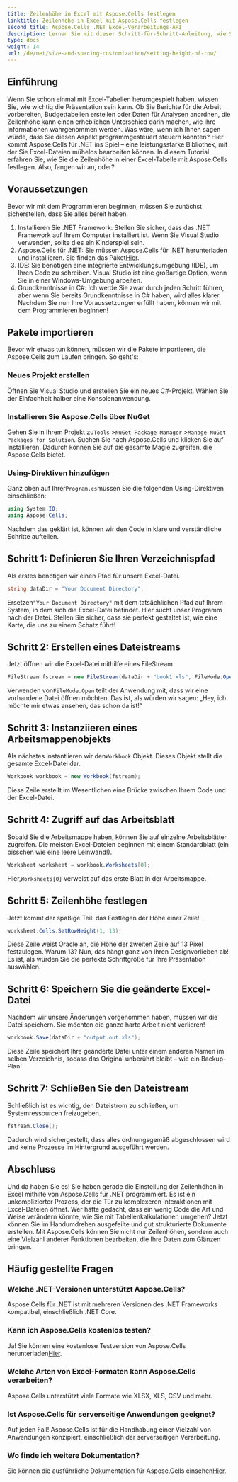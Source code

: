 ```yaml
---
title: Zeilenhöhe in Excel mit Aspose.Cells festlegen
linktitle: Zeilenhöhe in Excel mit Aspose.Cells festlegen
second_title: Aspose.Cells .NET Excel-Verarbeitungs-API
description: Lernen Sie mit dieser Schritt-für-Schritt-Anleitung, wie Sie mit Aspose.Cells für .NET mühelos die Zeilenhöhe in Excel festlegen.
type: docs
weight: 14
url: /de/net/size-and-spacing-customization/setting-height-of-row/
---
```

## Einführung
Wenn Sie schon einmal mit Excel-Tabellen herumgespielt haben, wissen Sie, wie wichtig die Präsentation sein kann. Ob Sie Berichte für die Arbeit vorbereiten, Budgettabellen erstellen oder Daten für Analysen anordnen, die Zeilenhöhe kann einen erheblichen Unterschied darin machen, wie Ihre Informationen wahrgenommen werden. Was wäre, wenn ich Ihnen sagen würde, dass Sie diesen Aspekt programmgesteuert steuern könnten? Hier kommt Aspose.Cells für .NET ins Spiel – eine leistungsstarke Bibliothek, mit der Sie Excel-Dateien mühelos bearbeiten können. In diesem Tutorial erfahren Sie, wie Sie die Zeilenhöhe in einer Excel-Tabelle mit Aspose.Cells festlegen.
Also, fangen wir an, oder?
## Voraussetzungen
Bevor wir mit dem Programmieren beginnen, müssen Sie zunächst sicherstellen, dass Sie alles bereit haben. 
1. Installieren Sie .NET Framework: Stellen Sie sicher, dass das .NET Framework auf Ihrem Computer installiert ist. Wenn Sie Visual Studio verwenden, sollte dies ein Kinderspiel sein.
2.  Aspose.Cells für .NET: Sie müssen Aspose.Cells für .NET herunterladen und installieren. Sie finden das Paket[Hier](https://releases.aspose.com/cells/net/).
3. IDE: Sie benötigen eine integrierte Entwicklungsumgebung (IDE), um Ihren Code zu schreiben. Visual Studio ist eine großartige Option, wenn Sie in einer Windows-Umgebung arbeiten.
4. Grundkenntnisse in C#: Ich werde Sie zwar durch jeden Schritt führen, aber wenn Sie bereits Grundkenntnisse in C# haben, wird alles klarer.
Nachdem Sie nun Ihre Voraussetzungen erfüllt haben, können wir mit dem Programmieren beginnen!
## Pakete importieren
Bevor wir etwas tun können, müssen wir die Pakete importieren, die Aspose.Cells zum Laufen bringen. So geht's:
### Neues Projekt erstellen
Öffnen Sie Visual Studio und erstellen Sie ein neues C#-Projekt. Wählen Sie der Einfachheit halber eine Konsolenanwendung. 
### Installieren Sie Aspose.Cells über NuGet
 Gehen Sie in Ihrem Projekt zu`Tools` >`NuGet Package Manager` >`Manage NuGet Packages for Solution`. Suchen Sie nach Aspose.Cells und klicken Sie auf Installieren. Dadurch können Sie auf die gesamte Magie zugreifen, die Aspose.Cells bietet.
### Using-Direktiven hinzufügen
 Ganz oben auf Ihrer`Program.cs`müssen Sie die folgenden Using-Direktiven einschließen:
```csharp
using System.IO;
using Aspose.Cells;
```
Nachdem das geklärt ist, können wir den Code in klare und verständliche Schritte aufteilen.

## Schritt 1: Definieren Sie Ihren Verzeichnispfad
Als erstes benötigen wir einen Pfad für unsere Excel-Datei. 
```csharp
string dataDir = "Your Document Directory";
```
 Ersetzen`"Your Document Directory"` mit dem tatsächlichen Pfad auf Ihrem System, in dem sich die Excel-Datei befindet. Hier sucht unser Programm nach der Datei. Stellen Sie sicher, dass sie perfekt gestaltet ist, wie eine Karte, die uns zu einem Schatz führt!
## Schritt 2: Erstellen eines Dateistreams
Jetzt öffnen wir die Excel-Datei mithilfe eines FileStream. 
```csharp
FileStream fstream = new FileStream(dataDir + "book1.xls", FileMode.Open);
```
 Verwenden von`FileMode.Open` teilt der Anwendung mit, dass wir eine vorhandene Datei öffnen möchten. Das ist, als würden wir sagen: „Hey, ich möchte mir etwas ansehen, das schon da ist!“
## Schritt 3: Instanziieren eines Arbeitsmappenobjekts
 Als nächstes instantiieren wir den`Workbook` Objekt. Dieses Objekt stellt die gesamte Excel-Datei dar. 
```csharp
Workbook workbook = new Workbook(fstream);
```
Diese Zeile erstellt im Wesentlichen eine Brücke zwischen Ihrem Code und der Excel-Datei. 
## Schritt 4: Zugriff auf das Arbeitsblatt
Sobald Sie die Arbeitsmappe haben, können Sie auf einzelne Arbeitsblätter zugreifen. Die meisten Excel-Dateien beginnen mit einem Standardblatt (ein bisschen wie eine leere Leinwand!). 
```csharp
Worksheet worksheet = workbook.Worksheets[0];
```
 Hier,`Worksheets[0]` verweist auf das erste Blatt in der Arbeitsmappe. 
## Schritt 5: Zeilenhöhe festlegen
Jetzt kommt der spaßige Teil: das Festlegen der Höhe einer Zeile! 
```csharp
worksheet.Cells.SetRowHeight(1, 13);
```
Diese Zeile weist Oracle an, die Höhe der zweiten Zeile auf 13 Pixel festzulegen. Warum 13? Nun, das hängt ganz von Ihren Designvorlieben ab! Es ist, als würden Sie die perfekte Schriftgröße für Ihre Präsentation auswählen.
## Schritt 6: Speichern Sie die geänderte Excel-Datei
Nachdem wir unsere Änderungen vorgenommen haben, müssen wir die Datei speichern. Sie möchten die ganze harte Arbeit nicht verlieren!
```csharp
workbook.Save(dataDir + "output.out.xls");
```
Diese Zeile speichert Ihre geänderte Datei unter einem anderen Namen im selben Verzeichnis, sodass das Original unberührt bleibt – wie ein Backup-Plan!
## Schritt 7: Schließen Sie den Dateistream
Schließlich ist es wichtig, den Dateistrom zu schließen, um Systemressourcen freizugeben. 
```csharp
fstream.Close();
```
Dadurch wird sichergestellt, dass alles ordnungsgemäß abgeschlossen wird und keine Prozesse im Hintergrund ausgeführt werden.
## Abschluss
Und da haben Sie es! Sie haben gerade die Einstellung der Zeilenhöhen in Excel mithilfe von Aspose.Cells für .NET programmiert. Es ist ein unkomplizierter Prozess, der die Tür zu komplexeren Interaktionen mit Excel-Dateien öffnet.
Wer hätte gedacht, dass ein wenig Code die Art und Weise verändern könnte, wie Sie mit Tabellenkalkulationen umgehen? Jetzt können Sie im Handumdrehen ausgefeilte und gut strukturierte Dokumente erstellen. Mit Aspose.Cells können Sie nicht nur Zeilenhöhen, sondern auch eine Vielzahl anderer Funktionen bearbeiten, die Ihre Daten zum Glänzen bringen.
## Häufig gestellte Fragen
### Welche .NET-Versionen unterstützt Aspose.Cells?
Aspose.Cells für .NET ist mit mehreren Versionen des .NET Frameworks kompatibel, einschließlich .NET Core.
### Kann ich Aspose.Cells kostenlos testen?
 Ja! Sie können eine kostenlose Testversion von Aspose.Cells herunterladen[Hier](https://releases.aspose.com/).
### Welche Arten von Excel-Formaten kann Aspose.Cells verarbeiten?
Aspose.Cells unterstützt viele Formate wie XLSX, XLS, CSV und mehr.
### Ist Aspose.Cells für serverseitige Anwendungen geeignet?
Auf jeden Fall! Aspose.Cells ist für die Handhabung einer Vielzahl von Anwendungen konzipiert, einschließlich der serverseitigen Verarbeitung.
### Wo finde ich weitere Dokumentation?
 Sie können die ausführliche Dokumentation für Aspose.Cells einsehen[Hier](https://reference.aspose.com/cells/net/).